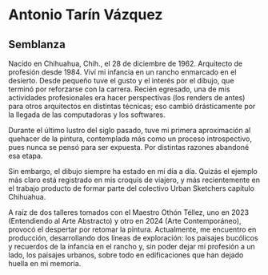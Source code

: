 # Antonio Tarín Vázquez
## Semblanza
Nacido en Chihuahua, Chih., el 28 de diciembre de 1962. Arquitecto de profesión desde 1984. Viví mi infancia en un rancho enmarcado en el desierto. Desde pequeño tuve el gusto y el interés por el dibujo, que terminó por reforzarse con la carrera. Recién egresado, una de mis actividades profesionales era hacer perspectivas (los renders de antes) para otros arquitectos en distintas técnicas; eso cambió drásticamente por la llegada de las computadoras y los softwares.
 
Durante el último lustro del siglo pasado, tuve mi primera aproximación al quehacer de la pintura, contemplada más como un proceso introspectivo, pues nunca se pensó para ser expuesta. Por distintas razones abandoné esa etapa.

Sin embargo, el dibujo siempre ha estado en mi día a día. Quizás el ejemplo más claro está registrado en mis croquis de viajero, y más recientemente en el trabajo producto de formar parte del colectivo Urban Sketchers capítulo Chihuahua.

A raíz de dos talleres tomados con el Maestro Othón Téllez, uno en 2023 (Entendiendo al Arte Abstracto) y otro en 2024 (Arte Contemporáneo), provocó el despertar por retomar la pintura. Actualmente, me encuentro en producción, desarrollando dos líneas de exploración: los paisajes bucólicos y recuerdos de la infancia en el rancho y, sin poder dejar mi profesión a un lado, los paisajes urbanos, sobre todo en edificaciones que han dejado huella en mi memoria.
